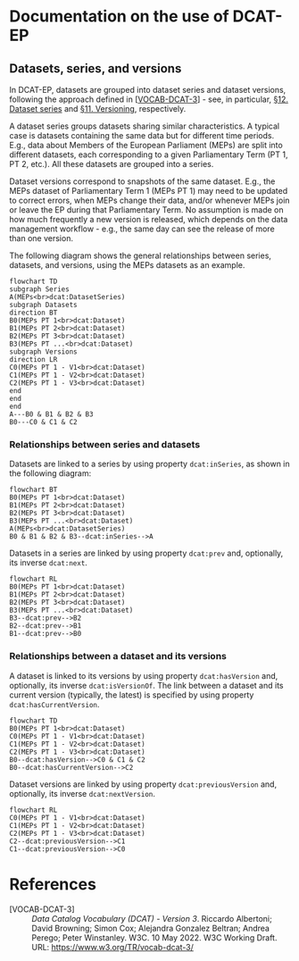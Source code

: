 # Documentation on the use of DCAT-EP

## Datasets, series, and versions

In DCAT-EP, datasets are grouped into dataset series and dataset versions, following the approach defined in [[VOCAB-DCAT-3](https://www.w3.org/TR/vocab-dcat-3/)] - see, in particular, [§12. Dataset series](https://www.w3.org/TR/vocab-dcat-3/#dataset-series) and [§11. Versioning](https://www.w3.org/TR/vocab-dcat-3/#dataset-versions), respectively.

A dataset series groups datasets sharing similar characteristics. A typical case is datasets containing the same data but for different time periods. E.g., data about Members of the European Parliament (MEPs) are split into different datasets, each corresponding to a given Parliamentary Term (PT 1, PT 2, etc.). All these datasets are grouped into a series.

Dataset versions correspond to snapshots of the same dataset. E.g., the MEPs dataset of Parliamentary Term 1 (MEPs PT 1) may need to be updated to correct errors, when MEPs change their data, and/or whenever MEPs join or leave the EP during that Parliamentary Term. No assumption is made on how much frequently a new version is released, which depends on the data management workflow - e.g., the same day can see the release of more than one version.

The following diagram shows the general relationships between series, datasets, and versions, using the MEPs datasets as an example.

```mermaid
flowchart TD
subgraph Series
A(MEPs<br>dcat:DatasetSeries)
subgraph Datasets
direction BT
B0(MEPs PT 1<br>dcat:Dataset)
B1(MEPs PT 2<br>dcat:Dataset)
B2(MEPs PT 3<br>dcat:Dataset)
B3(MEPs PT ...<br>dcat:Dataset)
subgraph Versions
direction LR
C0(MEPs PT 1 - V1<br>dcat:Dataset)
C1(MEPs PT 1 - V2<br>dcat:Dataset)
C2(MEPs PT 1 - V3<br>dcat:Dataset)
end
end
end
A---B0 & B1 & B2 & B3
B0---C0 & C1 & C2
```

### Relationships between series and datasets

Datasets are linked to a series by using property `dcat:inSeries`, as shown in the following diagram:

```mermaid
flowchart BT
B0(MEPs PT 1<br>dcat:Dataset)
B1(MEPs PT 2<br>dcat:Dataset)
B2(MEPs PT 3<br>dcat:Dataset)
B3(MEPs PT ...<br>dcat:Dataset)
A(MEPs<br>dcat:DatasetSeries)
B0 & B1 & B2 & B3--dcat:inSeries-->A
```

Datasets in a series are linked by using property `dcat:prev` and, optionally, its inverse  `dcat:next`.

```mermaid
flowchart RL
B0(MEPs PT 1<br>dcat:Dataset)
B1(MEPs PT 2<br>dcat:Dataset)
B2(MEPs PT 3<br>dcat:Dataset)
B3(MEPs PT ...<br>dcat:Dataset)
B3--dcat:prev-->B2
B2--dcat:prev-->B1
B1--dcat:prev-->B0
```

### Relationships between a dataset and its versions

A dataset is linked to its versions by using property `dcat:hasVersion` and, optionally, its inverse `dcat:isVersionOf`. The link between a dataset and its current version (typically, the latest) is specified by using property `dcat:hasCurrentVersion`.

```mermaid
flowchart TD
B0(MEPs PT 1<br>dcat:Dataset)
C0(MEPs PT 1 - V1<br>dcat:Dataset)
C1(MEPs PT 1 - V2<br>dcat:Dataset)
C2(MEPs PT 1 - V3<br>dcat:Dataset)
B0--dcat:hasVersion-->C0 & C1 & C2
B0--dcat:hasCurrentVersion-->C2
```

Dataset versions are linked by using property `dcat:previousVersion` and, optionally, its inverse `dcat:nextVersion`.

```mermaid
flowchart RL
C0(MEPs PT 1 - V1<br>dcat:Dataset)
C1(MEPs PT 1 - V2<br>dcat:Dataset)
C2(MEPs PT 1 - V3<br>dcat:Dataset)
C2--dcat:previousVersion-->C1
C1--dcat:previousVersion-->C0
```

# References

<dl>

<dt>[VOCAB-DCAT-3]</dt>
<dd><cite>Data Catalog Vocabulary (DCAT) - Version 3</cite>. Riccardo Albertoni; David Browning; Simon Cox; Alejandra Gonzalez Beltran; Andrea Perego; Peter Winstanley. W3C. 10 May 2022. W3C Working Draft. URL: <a href="https://www.w3.org/TR/vocab-dcat-3/">https://www.w3.org/TR/vocab-dcat-3/</a></dd>

</dl>

